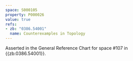 ```yaml
---
space: S000105
property: P000026
value: true
refs:
- zb: "0386.54001"
  name: Counterexamples in Topology
---
```


Asserted in the General Reference Chart for space #107 in
{{zb:0386.54001}}.
